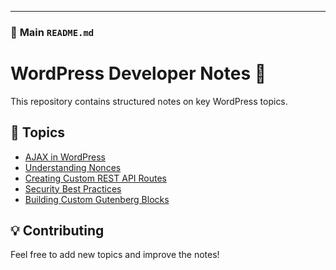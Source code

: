 
---

### 📜 **Main `README.md`**
# WordPress Developer Notes 📖

This repository contains structured notes on key WordPress topics.

## 📂 Topics
- [AJAX in WordPress](AJAX/README.md)
- [Understanding Nonces](nonce/README.md)
- [Creating Custom REST API Routes](custom-routes/README.md)
- [Security Best Practices](security/README.md)
- [Building Custom Gutenberg Blocks](blocks/README.md)

## 💡 Contributing
Feel free to add new topics and improve the notes!
